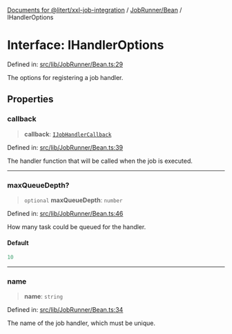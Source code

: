 [Documents for @litert/xxl-job-integration](../../../index.md) / [JobRunner/Bean](../index.md) / IHandlerOptions

# Interface: IHandlerOptions

Defined in: [src/lib/JobRunner/Bean.ts:29](https://github.com/litert/xxl-job-integration.js/blob/master/src/lib/JobRunner/Bean.ts#L29)

The options for registering a job handler.

## Properties

### callback

> **callback**: [`IJobHandlerCallback`](../type-aliases/IJobHandlerCallback.md)

Defined in: [src/lib/JobRunner/Bean.ts:39](https://github.com/litert/xxl-job-integration.js/blob/master/src/lib/JobRunner/Bean.ts#L39)

The handler function that will be called when the job is executed.

***

### maxQueueDepth?

> `optional` **maxQueueDepth**: `number`

Defined in: [src/lib/JobRunner/Bean.ts:46](https://github.com/litert/xxl-job-integration.js/blob/master/src/lib/JobRunner/Bean.ts#L46)

How many task could be queued for the handler.

#### Default

```ts
10
```

***

### name

> **name**: `string`

Defined in: [src/lib/JobRunner/Bean.ts:34](https://github.com/litert/xxl-job-integration.js/blob/master/src/lib/JobRunner/Bean.ts#L34)

The name of the job handler, which must be unique.

